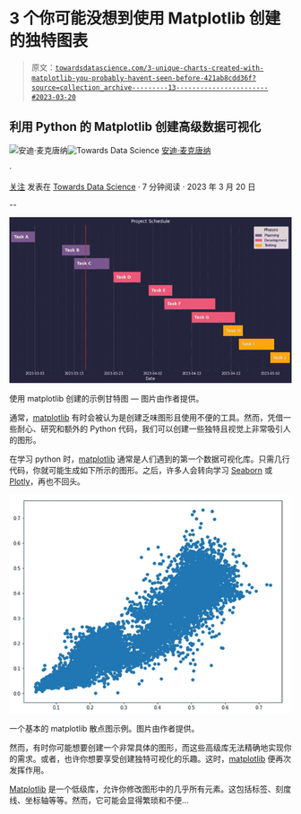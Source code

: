# 3 个你可能没想到使用 Matplotlib 创建的独特图表

> 原文：[`towardsdatascience.com/3-unique-charts-created-with-matplotlib-you-probably-havent-seen-before-421ab8cdd36f?source=collection_archive---------13-----------------------#2023-03-20`](https://towardsdatascience.com/3-unique-charts-created-with-matplotlib-you-probably-havent-seen-before-421ab8cdd36f?source=collection_archive---------13-----------------------#2023-03-20)

## 利用 Python 的 Matplotlib 创建高级数据可视化

[](https://andymcdonaldgeo.medium.com/?source=post_page-----421ab8cdd36f--------------------------------)![安迪·麦克唐纳](https://andymcdonaldgeo.medium.com/?source=post_page-----421ab8cdd36f--------------------------------)[](https://towardsdatascience.com/?source=post_page-----421ab8cdd36f--------------------------------)![Towards Data Science](https://towardsdatascience.com/?source=post_page-----421ab8cdd36f--------------------------------) [安迪·麦克唐纳](https://andymcdonaldgeo.medium.com/?source=post_page-----421ab8cdd36f--------------------------------)

·

[关注](https://medium.com/m/signin?actionUrl=https%3A%2F%2Fmedium.com%2F_%2Fsubscribe%2Fuser%2F9c280f85f15c&operation=register&redirect=https%3A%2F%2Ftowardsdatascience.com%2F3-unique-charts-created-with-matplotlib-you-probably-havent-seen-before-421ab8cdd36f&user=Andy+McDonald&userId=9c280f85f15c&source=post_page-9c280f85f15c----421ab8cdd36f---------------------post_header-----------) 发表在 [Towards Data Science](https://towardsdatascience.com/?source=post_page-----421ab8cdd36f--------------------------------) · 7 分钟阅读 · 2023 年 3 月 20 日[](https://medium.com/m/signin?actionUrl=https%3A%2F%2Fmedium.com%2F_%2Fvote%2Ftowards-data-science%2F421ab8cdd36f&operation=register&redirect=https%3A%2F%2Ftowardsdatascience.com%2F3-unique-charts-created-with-matplotlib-you-probably-havent-seen-before-421ab8cdd36f&user=Andy+McDonald&userId=9c280f85f15c&source=-----421ab8cdd36f---------------------clap_footer-----------)

--

[](https://medium.com/m/signin?actionUrl=https%3A%2F%2Fmedium.com%2F_%2Fbookmark%2Fp%2F421ab8cdd36f&operation=register&redirect=https%3A%2F%2Ftowardsdatascience.com%2F3-unique-charts-created-with-matplotlib-you-probably-havent-seen-before-421ab8cdd36f&source=-----421ab8cdd36f---------------------bookmark_footer-----------)![](img/39a50e5cfdc22ee8defc3bac3ff6c682.png)

使用 matplotlib 创建的示例甘特图 — 图片由作者提供。

通常，[matplotlib](https://matplotlib.org/) 有时会被认为是创建乏味图形且使用不便的工具。然而，凭借一些耐心、研究和额外的 Python 代码，我们可以创建一些独特且视觉上非常吸引人的图形。

在学习 python 时，[matplotlib](https://matplotlib.org/) 通常是人们遇到的第一个数据可视化库。只需几行代码，你就可能生成如下所示的图形。之后，许多人会转向学习 [Seaborn](https://seaborn.pydata.org/) 或 [Plotly](https://plotly.com/)，再也不回头。

![](img/fa133ad98fda180590dc6b67ab24d619.png)

一个基本的 matplotlib 散点图示例。图片由作者提供。

然而，有时你可能想要创建一个非常具体的图形，而这些高级库无法精确地实现你的需求。或者，也许你想要享受创建独特可视化的乐趣。这时，[matplotlib](https://matplotlib.org/) 便再次发挥作用。

[Matplotlib](https://matplotlib.org/) 是一个低级库，允许你修改图形中的几乎所有元素。这包括标签、刻度线、坐标轴等等。然而，它可能会显得繁琐和不便…
